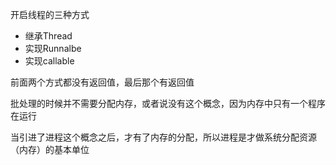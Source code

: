 开启线程的三种方式

- 继承Thread
- 实现Runnalbe
- 实现callable     

前面两个方式都没有返回值，最后那个有返回值





批处理的时候并不需要分配内存，或者说没有这个概念，因为内存中只有一个程序在运行

当引进了进程这个概念之后，才有了内存的分配，所以进程是才做系统分配资源（内存）的基本单位



